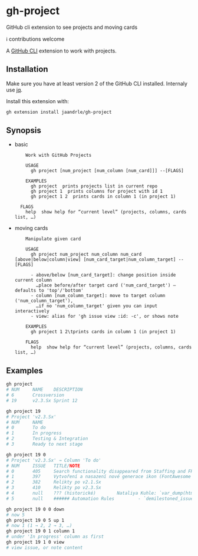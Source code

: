 # gh-project
GitHub cli extension to see projects and moving cards

ℹ️ contributions welcome

A [GitHub CLI](https://cli.github.com/) extension to work with projects.

## Installation

Make sure you have at least version 2 of the GitHub CLI installed. Internaly use [jq](https://stedolan.github.io/jq/).

Install this extension with:
```bash
gh extension install jaandrle/gh-project
```

## Synopsis
- basic
  ```text
      Work with GitHub Projects

      USAGE
        gh project [num_project [num_column [num_card]]] --[FLAGS]

      EXAMPLES
        gh project  prints projects list in current repo
        gh project 1  prints columns for project with id 1
        gh project 1 2  prints cards in column 1 (in project 1)
        
    FLAGS
      help  show help for “current level” (projects, columns, cards list, …)

  ```
- moving cards
  ```text
      Manipulate given card

      USAGE
        gh project num_project num_column num_card [above|below|column|view] [num_card_target|num_column_target] --[FLAGS]

        - above/below [num_card_target]: change position inside current column
          …place before/after target card ('num_card_target') – defaults to 'top'/'bottom'
        - column [num_column_target]: move to target column ('num_column_target'),
          …if no 'num_column_target' given you can input interactively
        - view: alias for 'gh issue view :id: -c', or shows note

      EXAMPLES
        gh project 1 2\tprints cards in column 1 (in project 1)
        
      FLAGS
        help  show help for “current level” (projects, columns, cards list, …)
  ```
  
## Examples
```bash
gh project
# NUM     NAME    DESCRIPTION
# 6       Crossversion
# 19      v2.3.Sx Sprint 12

gh project 19
# Project 'v2.3.Sx'
# NUM     NAME
# 0       To do
# 1       In progress
# 2       Testing & Integration
# 3       Ready to next stage

gh project 19 0
# Project 'v2.3.Sx' → Column 'To do'
# NUM     ISSUE   TITLE/NOTE
# 0       405     Search functionality disappeared from Staffing and FR 
# 1       397     Vytvoření a nasazení nové generace ikon (FontAwesome → SVGIcon)
# 2       382     Relikty po v2.1.Sx
# 3       410     Relikty po v2.3.Sx
# 4       null    ??? (historické)        Nataliya Kuhle: `var_dump(html_entity_decode("Internal ToDo’s &# 58;"));`
# 5       null    ###### Automation Rules         - `demilestoned_issue`  - `new_issue`

gh project 19 0 0 down
# now 5
gh project 19 0 5 up 1
# now 1 (1 → 2, 2 → 3, …)
gh project 19 0 1 column 1
# under 'In progress' column as first
gh project 19 1 0 view
# view issue, or note content
```
